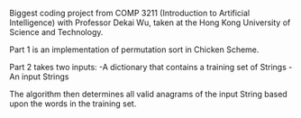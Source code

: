 Biggest coding project from COMP 3211 (Introduction to Artificial Intelligence) with Professor Dekai Wu,
taken at the Hong Kong University of Science and Technology.

Part 1 is an implementation of permutation sort in Chicken Scheme.

Part 2 takes two inputs:
-A dictionary that contains a training set of Strings
-An input Strings

The algorithm then determines all valid anagrams of the input String based upon the words in the training set.
